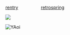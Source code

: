[rentry](https://rentry.co/syunday)‎ ‎ ‎ ‎ ‎ ‎ ‎ ‎ ‎ ‎ ‎ ‎ ‎ ‎ ‎ ‎ ‎ ‎ [retrospring](https://retrospring.net/@touch)


![](https://komarev.com/ghpvc/?username=reIapsed&color=lightgrey)


![YAoi](https://github.com/user-attachments/assets/a31aa3a1-b897-4e0e-bcbb-c0bdf516e772)
